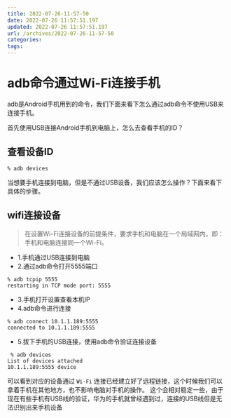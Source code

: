 ```yaml
---
title: 2022-07-26-11-57-50
date: 2022-07-26 11:57:51.197
updated: 2022-07-26 11:57:51.197
url: /archives/2022-07-26-11-57-50
categories: 
tags: 
---
```


# adb命令通过Wi-Fi连接手机
adb是Android手机用到的命令，我们下面来看下怎么通过adb命令不使用USB来连接手机。

首先使用USB连接Android手机到电脑上，怎么去查看手机的ID？
## 查看设备ID
```shell
% adb devices
```
当想要手机连接到电脑，但是不通过USB设备，我们应该怎么操作？下面来看下具体的步骤。
## wifi连接设备
>在设置Wi-Fi连接设备的前提条件，要求手机和电脑在一个局域网内，即：手机和电脑连接同一个Wi-Fi。
- 1.手机通过USB连接到电脑
- 2.通过adb命令打开5555端口
```shell
% adb tcpip 5555
restarting in TCP mode port: 5555
```
- 3.手机打开设置查看本机IP
- 4.adb命令进行连接
```shell
% adb connect 10.1.1.189:5555
connected to 10.1.1.189:5555
```
- 5.拔下手机的USB连接，使用adb命令验证连接设备
```shell
 % adb devices
List of devices attached
10.1.1.189:5555	device
```
可以看到对应的设备通过 `Wi-Fi` 连接已经建立好了远程链接，这个时候我们可以拿着手机在其他地方，也不影响电脑对手机的操作。
这个会相对稳定一些，由于现在有些手机有USB线的验证，华为的手机就曾经遇到过，连接的USB线但是无法识别出来手机设备
